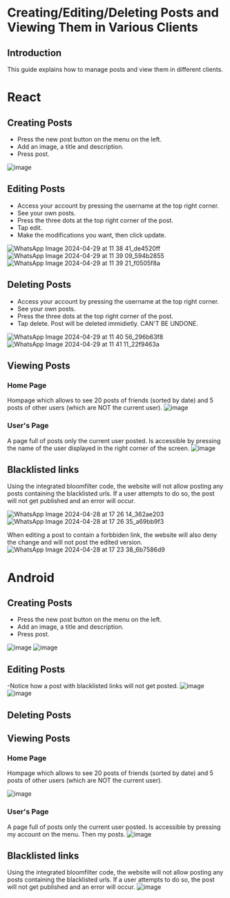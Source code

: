 # Creating/Editing/Deleting Posts and Viewing Them in Various Clients

## Introduction
This guide explains how to manage posts and view them in different clients.

# React

## Creating Posts
- Press the new post button on the menu on the left.
- Add an image, a title and description.
- Press post.

![image](https://github.com/ilanitb16/facebook-ex2/assets/97344492/73b70179-23e8-4974-b4c2-545c907d26cd)

## Editing Posts
- Access your account by pressing the username at the top right corner.
- See your own posts.
- Press the three dots at the top right corner of the post.
- Tap edit.
- Make the modifications you want, then click update.

 ![WhatsApp Image 2024-04-29 at 11 38 41_de4520ff](https://github.com/ilanitb16/Android-App/assets/97344492/90644a3e-bf65-4ade-8073-038274211bb9)
 ![WhatsApp Image 2024-04-29 at 11 39 09_594b2855](https://github.com/ilanitb16/Android-App/assets/97344492/e9ff421e-36d2-45e0-b66d-9de7313538ec)
 ![WhatsApp Image 2024-04-29 at 11 39 21_f0505f8a](https://github.com/ilanitb16/Android-App/assets/97344492/7c91169a-e3c7-4dd9-8c4a-1e800db61e07)

## Deleting Posts
- Access your account by pressing the username at the top right corner.
- See your own posts.
- Press the three dots at the top right corner of the post.
- Tap delete. Post will be deleted immidietly. CAN'T BE UNDONE.

![WhatsApp Image 2024-04-29 at 11 40 56_296b63f8](https://github.com/ilanitb16/Android-App/assets/97344492/647ce12d-a9c3-48ae-a287-70a2f674890a)
![WhatsApp Image 2024-04-29 at 11 41 11_22f9463a](https://github.com/ilanitb16/Android-App/assets/97344492/d00a480e-24b9-4ef6-8a07-9d0fc982e312)

## Viewing Posts

 ### Home Page
 Hompage which allows to see 20 posts of friends (sorted by date) and 5 posts of other users (which are NOT the current user).
![image](https://github.com/ilanitb16/facebook-ex2/assets/97344492/e93b4103-2468-4266-99db-5f7833599613)

### User's Page
A page full of posts only the current user posted. Is accessible by pressing the name of the user displayed in the right corner of the screen.
![image](https://github.com/ilanitb16/facebook-ex2/assets/97344492/0c1de117-e3d8-44f8-809c-016a9ba35d88)

## Blacklisted links
Using the integrated bloomfilter code, the website will not allow posting any posts containing the blacklisted urls. If a user attempts to do so, the post will not get published and an error will occur. 

![WhatsApp Image 2024-04-28 at 17 26 14_362ae203](https://github.com/ilanitb16/Android-App/assets/97344492/e23f96ec-cd78-4ab2-9039-ee64a17110f7)
![WhatsApp Image 2024-04-28 at 17 26 35_a69bb9f3](https://github.com/ilanitb16/Android-App/assets/97344492/8b7d716d-3b76-4bd4-9779-0865587ff130)

When editing a post to contain a forbbiden link, the website will also deny the change and will not post the edited version.
![WhatsApp Image 2024-04-28 at 17 23 38_6b7586d9](https://github.com/ilanitb16/Android-App/assets/97344492/038fa476-9d9a-496e-8523-ddff3b057cbc)

# Android

## Creating Posts
- Press the new post button on the menu on the left.
- Add an image, a title and description.
- Press post.

![image](https://github.com/ilanitb16/Android-App/assets/97344492/318efa80-e866-437f-a385-1b6db4ba3dac)
![image](https://github.com/ilanitb16/Android-App/assets/97344492/56aa6a93-87f1-4190-a4ef-5f68bb231bf9)

## Editing Posts
-Notice how a post with blacklisted links will not get posted.
![image](https://github.com/ilanitb16/Android-App/assets/97344492/51edd270-9556-44b7-a923-13efb15ada5a)
![image](https://github.com/ilanitb16/Android-App/assets/97344492/46b60d4c-2c8d-454f-84fe-24849ac03623)


## Deleting Posts

## Viewing Posts

 ### Home Page
 Hompage which allows to see 20 posts of friends (sorted by date) and 5 posts of other users (which are NOT the current user).

![image](https://github.com/ilanitb16/Android-App/assets/97344492/3e859a74-bebe-42a5-b8e2-a17fa0c5c1e3)

### User's Page
A page full of posts only the current user posted. Is accessible by pressing my account on the menu. Then my posts.
![image](https://github.com/ilanitb16/Android-App/assets/97344492/3c3f18ef-b273-47cf-b8d1-69f417389962)

## Blacklisted links
Using the integrated bloomfilter code, the website will not allow posting any posts containing the blacklisted urls. If a user attempts to do so, the post will not get published and an error will occur. 
![image](https://github.com/ilanitb16/Android-App/assets/97344492/bf51d8c9-c5e8-457f-b846-aae62ea200b9)

